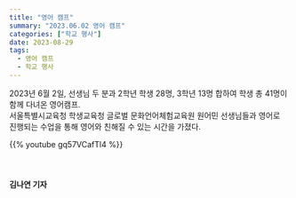 ```yaml
---
title: "영어 캠프"
summary: "2023.06.02 영어 캠프"
categories: ["학교 행사"]
date: 2023-08-29
tags:
  - 영어 캠프
  - 학교 행사
---
```


2023년 6월 2일, 선생님 두 분과 2학년 학생 28명, 3학년 13명 합하여 학생 총 41명이 함께 다녀온 영어캠프.  
서울특별시교육청 학생교육청 글로벌 문화언어체험교육원 원어민 선생님들과 영어로 진행되는 수업을 통해 영어와 친해질 수 있는 시간을 가졌다.

{{% youtube gq57VCafTl4 %}}

ㅤ

#### 김나연 기자